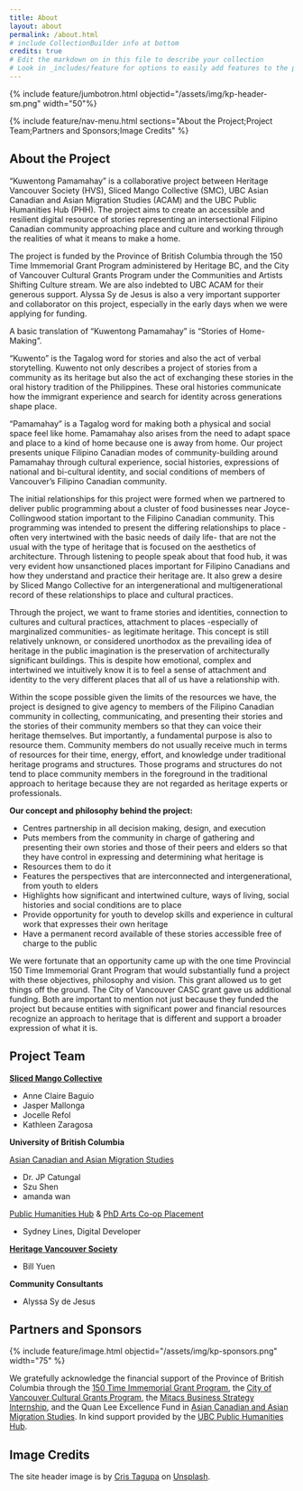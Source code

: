 ```yaml
---
title: About
layout: about
permalink: /about.html
# include CollectionBuilder info at bottom
credits: true
# Edit the markdown on in this file to describe your collection
# Look in _includes/feature for options to easily add features to the page
---
```


{% include feature/jumbotron.html objectid="/assets/img/kp-header-sm.png" width="50"%} 

{% include feature/nav-menu.html sections="About the Project;Project Team;Partners and Sponsors;Image Credits" %}

## About the Project

“Kuwentong Pamamahay” is a collaborative project between Heritage Vancouver Society (HVS), Sliced Mango Collective (SMC), UBC Asian Canadian and Asian Migration Studies (ACAM) and the UBC Public Humanities Hub (PHH). The project aims to create an accessible and resilient digital resource of stories representing an intersectional Filipino Canadian community approaching place and culture and working through the realities of what it means to make a home.

The project is funded by the Province of British Columbia through the 150 Time Immemorial Grant Program administered by Heritage BC, and the City of Vancouver Cultural Grants Program under the  Communities and Artists Shifting Culture stream. We are also indebted to UBC ACAM for their generous support. Alyssa Sy de Jesus is also a very important supporter and collaborator on this project, especially in the early days when we were applying for funding.

A basic translation of “Kuwentong Pamamahay” is “Stories of Home-Making”.

 “Kuwento” is the Tagalog word for stories and also the act of verbal storytelling. Kuwento not only describes a project of stories from a community as its heritage but also the act of exchanging these stories in the oral history tradition of the Philippines. These oral histories communicate how the immigrant experience and search for identity across generations shape place. 

“Pamamahay” is a Tagalog word for making both a physical and social space feel like home. Pamamahay also arises from the need to adapt space and place to a kind of home because one is away from home. Our project presents unique Filipino Canadian modes of community-building around Pamamahay through cultural experience, social histories, expressions of national and bi-cultural identity, and social conditions of members of Vancouver’s Filipino Canadian community.  

The initial relationships for this project were formed when we partnered to deliver public programming about a cluster of food businesses near Joyce-Collingwood station important to the Filipino Canadian community. This programming was intended to present the differing relationships to place -often  very intertwined with the basic needs of daily life- that are not the usual with the type of heritage that is focused on the aesthetics of architecture. Through listening to people speak about that food hub, it was very evident how unsanctioned places important for Filipino Canadians and how they understand and practice their heritage are. It also grew a desire by Sliced Mango Collective for an intergenerational and multigenerational record of these relationships to place and cultural practices.

Through the project, we want to frame stories and identities, connection to cultures and cultural practices, attachment to places -especially of marginalized communities- as legitimate heritage. This concept is still relatively unknown, or considered unorthodox as the prevailing idea of heritage in the public imagination is the preservation of architecturally significant buildings. This is despite how emotional, complex and intertwined we intuitively know it is to feel a sense of attachment and identity to the very different places that all of us have a relationship with. 

Within the scope possible given the limits of the resources we have, the project is designed to give agency to members of the Filipino Canadian community in collecting, communicating, and presenting their stories and the stories of their community members so that they can voice their heritage themselves. But importantly, a fundamental purpose is also to resource them. Community members do not usually receive much in terms of resources for their time, energy, effort, and knowledge under traditional heritage programs and structures. Those programs and structures do not tend to place community members in the foreground in the traditional approach to heritage because they are not regarded as heritage experts or professionals.

**Our concept and philosophy behind the project:**

- Centres partnership in all decision making, design, and execution  
- Puts members from the community in charge of gathering and presenting their own stories and those of their peers and elders so that they have control in expressing and determining what heritage is
- Resources them to do it
- Features the perspectives that are  interconnected and intergenerational, from youth to elders
- Highlights how significant and intertwined culture, ways of living, social histories and social conditions are to place
- Provide opportunity for youth to develop skills and experience in cultural work that expresses their own heritage
- Have a permanent record available of these stories accessible free of charge to the public

We were fortunate that an opportunity came up with the one time Provincial 150 Time Immemorial Grant Program that would substantially fund a project with these objectives, philosophy and vision.  This grant allowed us to get things off the ground. The City of Vancouver CASC grant gave us additional funding. Both are important to mention not just because they funded the project but because entities with significant power and financial resources recognize an approach to heritage that is different and support a broader expression of what it is. 

## Project Team

**[Sliced Mango Collective](https://www.instagram.com/slicedmangoco/)**
- Anne Claire Baguio
- Jasper Mallonga
- Jocelle Refol
- Kathleen Zaragosa

**University of British Columbia**

[Asian Canadian and Asian Migration Studies](https://acam.arts.ubc.ca/)
- Dr. JP Catungal 
- Szu Shen
- amanda wan

[Public Humanities Hub](publichumanities.ubc.ca) & [PhD Arts Co-op Placement](https://artscoop.ubc.ca/graduate/phd-co-op/)
- Sydney Lines, Digital Developer 

**[Heritage Vancouver Society](https://heritagevancouver.org/)**
- Bill Yuen

**Community Consultants**
- Alyssa Sy de Jesus

## Partners and Sponsors

{% include feature/image.html objectid="/assets/img/kp-sponsors.png" width="75" %}

We gratefully acknowledge the financial support of the Province of British Columbia through the [150 Time Immemorial Grant Program](https://heritagebc.ca/funding/gov-funding/150-time-immemorial-grant-program/), the [City of Vancouver Cultural Grants Program](https://vancouver.ca/people-programs/cultural-grants-program.aspx), the [Mitacs Business Strategy Internship](https://www.mitacs.ca/our-programs/business-strategy-internship/), and the Quan Lee Excellence Fund in [Asian Canadian and Asian Migration Studies](https://acam.arts.ubc.ca/). In kind support provided by the [UBC Public Humanities Hub](https://publichumanities.ubc.ca/).

## Image Credits

The site header image is by [Cris Tagupa](https://unsplash.com/@cjtagupa?utm_content=creditCopyText&utm_medium=referral&utm_source=unsplash) on [Unsplash](https://unsplash.com/photos/boat-on-seashore-lT7zmkth3o8).
  